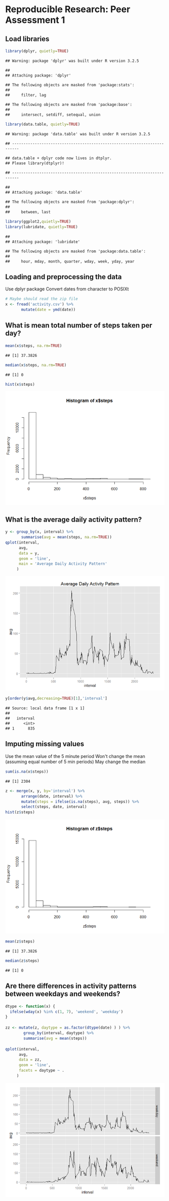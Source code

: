 # Reproducible Research: Peer Assessment 1
## Load libraries

```r
library(dplyr, quietly=TRUE)
```

```
## Warning: package 'dplyr' was built under R version 3.2.5
```

```
## 
## Attaching package: 'dplyr'
```

```
## The following objects are masked from 'package:stats':
## 
##     filter, lag
```

```
## The following objects are masked from 'package:base':
## 
##     intersect, setdiff, setequal, union
```

```r
library(data.table, quietly=TRUE)
```

```
## Warning: package 'data.table' was built under R version 3.2.5
```

```
## -------------------------------------------------------------------------
```

```
## data.table + dplyr code now lives in dtplyr.
## Please library(dtplyr)!
```

```
## -------------------------------------------------------------------------
```

```
## 
## Attaching package: 'data.table'
```

```
## The following objects are masked from 'package:dplyr':
## 
##     between, last
```

```r
library(ggplot2,quietly=TRUE)
library(lubridate, quietly=TRUE)
```

```
## 
## Attaching package: 'lubridate'
```

```
## The following objects are masked from 'package:data.table':
## 
##     hour, mday, month, quarter, wday, week, yday, year
```

## Loading and preprocessing the data
Use dplyr package
Convert dates from character to POSIXt


```r
# Maybe should read the zip file
x <- fread('activity.csv') %>%
       mutate(date = ymd(date))
```

## What is mean total number of steps taken per day?

```r
mean(x$steps, na.rm=TRUE)
```

```
## [1] 37.3826
```

```r
median(x$steps, na.rm=TRUE)
```

```
## [1] 0
```

```r
hist(x$steps)
```

![](PA1_template_files/figure-html/mean_steps-1.png)<!-- -->

## What is the average daily activity pattern?

```r
y <- group_by(x, interval) %>%
       summarise(avg = mean(steps, na.rm=TRUE))
qplot(interval,
      avg,
      data = y,
      geom = 'line',
      main = 'Average Daily Activity Pattern'
     )
```

![](PA1_template_files/figure-html/activity_pattern-1.png)<!-- -->

```r
y[order(y$avg,decreasing=TRUE)[1],'interval']
```

```
## Source: local data frame [1 x 1]
## 
##   interval
##      <int>
## 1      835
```

## Imputing missing values
Use the mean value of the 5 minute period
Won't change the mean (assuming equal number of 5 min periods)
May change the median


```r
sum(is.na(x$steps))
```

```
## [1] 2304
```

```r
z <- merge(x, y, by='interval') %>%
       arrange(date, interval) %>%
       mutate(steps = ifelse(is.na(steps), avg, steps)) %>%
       select(steps, date, interval)
hist(z$steps)
```

![](PA1_template_files/figure-html/missing_values-1.png)<!-- -->

```r
mean(z$steps)
```

```
## [1] 37.3826
```

```r
median(z$steps)
```

```
## [1] 0
```

## Are there differences in activity patterns between weekdays and weekends?

```r
dtype <- function(x) {
  ifelse(wday(x) %in% c(1, 7), 'weekend', 'weekday')
}

zz <- mutate(z, daytype = as.factor(dtype(date) ) ) %>%
        group_by(interval, daytype) %>%
        summarise(avg = mean(steps))
       
qplot(interval,
      avg,
      data = zz,
      geom = 'line',
      facets = daytype ~ .
     )
```

![](PA1_template_files/figure-html/activity_patterns2-1.png)<!-- -->
